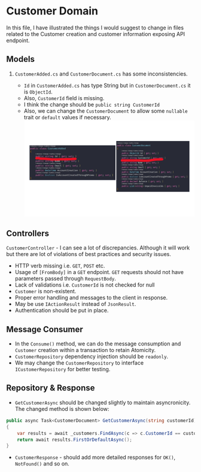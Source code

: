 # Customer Domain

In this file, I have illustrated the things I would suggest to change in files related to the Customer creation and customer information exposing API endpoint.

## Models

1. `CustomerAdded.cs` and `CustomerDocument.cs` has some inconsistencies.

    - `Id` in `CustomerAdded.cs` has type String but in `CustomerDocument.cs` it is `ObjectId`.
    - Also, `CustomerId` field is missing.
    - I think the change should be `public string CustomerId`
    - Also, we can change the `CustomerDocument` to allow some `nullable` trait or `default` values if necessary.
    ![CustomerAdded](./images/CustomerModelError.png)

## Controllers

`CustomerController` -  I can see a lot of discrepancies. Although it will work but there are lot of violations of best practices and security issues.

- HTTP verb missing i.e. `GET`, `POST` etc.
- Usage of `[FromBody]` in a `GET` endpoint. `GET` requests should not have parameters passed through `RequestBody`.
- Lack of validations i.e. `CustomerId` is not checked for null
- `Customer` is non-existent.
- Proper error handling and messages to the client in response.
- May be use `IActionResult` instead of `JsonResult`.
- Authentication should be put in place.

## Message Consumer

- In the `Consume()` method, we can do the message consumption and `Customer` creation within a transaction to retain Atomicity.
- `CustomerRepository` dependency injection should be `readonly`.
- We may change the `CustomerRepository` to interface `ICustomerRepository` for better testing.

## Repository & Response

- `GetCustomerAsync` should be changed slightly to maintain asyncronicity. The changed method is shown below:

```csharp
public async Task<CustomerDocument> GetCustomerAsync(string customerId)
{
    var results = await _customers.FindAsync(c => c.CustomerId == customerId);
    return await results.FirstOrDefaultAsync();
}
```

- `CustomerResponse` - should add more detailed responses for `OK()`, `NotFound()` and so on.
